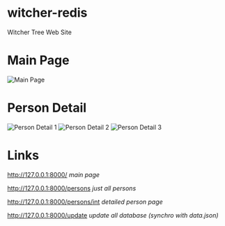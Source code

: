 # witcher-redis
Witcher Tree Web Site
# Main Page
![Main Page](https://sun9-9.userapi.com/6eo0Th2N_bk8ItHT769gr9WtSDgsdVsNygtAiw/wU9_BsQtsEA.jpg)
# Person Detail
![Person Detail 1](https://sun9-41.userapi.com/j3ULNEXlwi0oNrJGmshF96XYDkeVQF4MDXAJ-A/EZaA7y6reJk.jpg)
![Person Detail 2](https://sun9-56.userapi.com/XOngymxT9WBe9xPc0mzUMem-IMKp2mRTpX-C0Q/LmTo9Y0UoY4.jpg)
![Person Detail 3](https://i.imgur.com/UaGEMua.png)

# Links
http://127.0.0.1:8000/ *main page*

http://127.0.0.1:8000/persons *just all persons*

http://127.0.0.1:8000/persons/int *detailed person page*

http://127.0.0.1:8000/update *update all database (synchro with data.json)*
